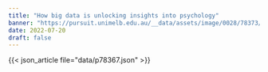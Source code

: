 ```yaml
---
title: "How big data is unlocking insights into psychology"
banner: "https://pursuit.unimelb.edu.au/__data/assets/image/0028/78373/How-big-data-is-unlocking-insights-into-psychology_4bb30c50-1c90-471a-a046-10d5cb8fbf04.jpg"
date: 2022-07-20
draft: false
---
```


{{< json_article file="data/p78367.json" >}}
